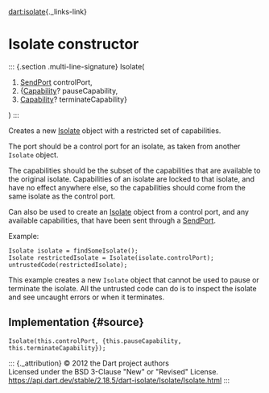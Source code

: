 [dart:isolate](../../dart-isolate/dart-isolate-library){._links-link}

Isolate constructor
===================

::: {.section .multi-line-signature}
Isolate(

1.  [SendPort](../sendport-class) controlPort,
2.  {[Capability](../capability-class)? pauseCapability,
3.  [Capability](../capability-class)? terminateCapability}

)
:::

Creates a new [Isolate](../isolate-class) object with a restricted set
of capabilities.

The port should be a control port for an isolate, as taken from another
`Isolate` object.

The capabilities should be the subset of the capabilities that are
available to the original isolate. Capabilities of an isolate are locked
to that isolate, and have no effect anywhere else, so the capabilities
should come from the same isolate as the control port.

Can also be used to create an [Isolate](../isolate-class) object from a
control port, and any available capabilities, that have been sent
through a [SendPort](../sendport-class).

Example:

``` {.language-dart data-language="dart"}
Isolate isolate = findSomeIsolate();
Isolate restrictedIsolate = Isolate(isolate.controlPort);
untrustedCode(restrictedIsolate);
```

This example creates a new `Isolate` object that cannot be used to pause
or terminate the isolate. All the untrusted code can do is to inspect
the isolate and see uncaught errors or when it terminates.

Implementation {#source}
--------------

``` {.language-dart data-language="dart"}
Isolate(this.controlPort, {this.pauseCapability, this.terminateCapability});
```

::: {._attribution}
© 2012 the Dart project authors\
Licensed under the BSD 3-Clause \"New\" or \"Revised\" License.\
<https://api.dart.dev/stable/2.18.5/dart-isolate/Isolate/Isolate.html>
:::
